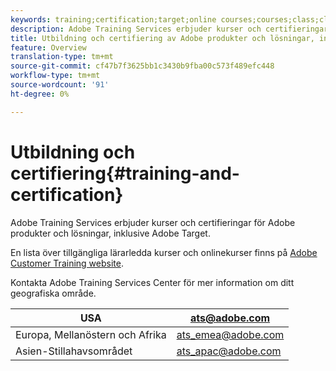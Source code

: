```yaml
---
keywords: training;certification;target;online courses;courses;class;classes
description: Adobe Training Services erbjuder kurser och certifieringar för Adobe produkter och lösningar, inklusive Adobe Target.
title: Utbildning och certifiering av Adobe produkter och lösningar, inklusive Adobe Target
feature: Overview
translation-type: tm+mt
source-git-commit: cf47b7f3625bb1c3430b9fba00c573f489efc448
workflow-type: tm+mt
source-wordcount: '91'
ht-degree: 0%

---
```



# Utbildning och certifiering{#training-and-certification}

Adobe Training Services erbjuder kurser och certifieringar för Adobe produkter och lösningar, inklusive Adobe Target.

En lista över tillgängliga lärarledda kurser och onlinekurser finns på [Adobe Customer Training website](https://training.adobe.com/training/courses.html#solution=adobeTarget).

Kontakta Adobe Training Services Center för mer information om ditt geografiska område.

| USA | [ats@adobe.com](mailto:ats@adobe.com) |
|---|---|
| Europa, Mellanöstern och Afrika | [ats_emea@adobe.com](mailto:ats_emea@adobe.com) |
| Asien-Stillahavsområdet | [ats_apac@adobe.com](mailto:ats_apac@adobe.com) |

